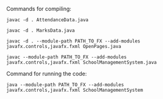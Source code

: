 Commands for compiling:

`javac -d . AttendanceData.java `

`javac -d . MarksData.java `

`javac -d . --module-path PATH_TO_FX --add-modules javafx.controls,javafx.fxml OpenPages.java `

`javac --module-path PATH_TO_FX --add-modules javafx.controls,javafx.fxml SchoolManagementSystem.java `



Command for running the code:

`java --module-path PATH_TO_FX --add-modules javafx.controls,javafx.fxml SchoolManagementSystem `
